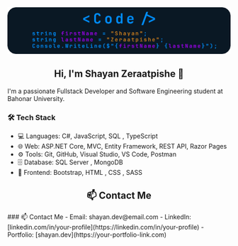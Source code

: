 <img src="https://github.com/Shayan-Zeraatpishe/Shayan-Zeraatpishe/blob/main/banner2.png?raw=true"/>

<h2 align="center">Hi, I'm Shayan Zeraatpishe 👋</h2>

I'm a passionate Fullstack Developer and Software Engineering student at Bahonar University.

### 🛠️ Tech Stack
- 💻 Languages: C#, JavaScript, SQL , TypeScript
- 🌐 Web: ASP.NET Core, MVC, Entity Framework, REST API, Razor Pages
- ⚙️ Tools: Git, GitHub, Visual Studio, VS Code, Postman
- 🗄️ Database: SQL Server , MongoDB
- 🎨 Frontend: Bootstrap, HTML , CSS , SASS

<h2 align="center">📫 Contact Me</h2>
### 📫 Contact Me
- Email: shayan.dev@email.com
- LinkedIn: [linkedin.com/in/your-profile](https://linkedin.com/in/your-profile)
- Portfolio: [shayan.dev](https://your-portfolio-link.com)
